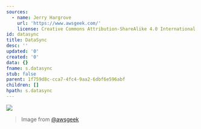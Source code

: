 ```yaml
---
sources:
  - name: Jerry Hargrove
    url: 'https://www.awsgeek.com/'
    license: Creative Commons Attribution-ShareAlike 4.0 International License
id: datasync
title: DataSync
desc: ''
updated: '0'
created: '0'
data: {}
fname: s.datasync
stub: false
parent: 1f759d8c-cca7-4fc4-9aa2-6dbf6e596abf
children: []
hpath: s.datasync
---
```

![](/assets/images/AWS-DataSync_en.jpg)

> Image from [@awsgeek](https://www.awsgeek.com/AWS-DataSync/)
